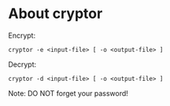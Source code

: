 # About cryptor

Encrypt:

```
cryptor -e <input-file> [ -o <output-file> ]
```

Decrypt:

```
cryptor -d <input-file> [ -o <output-file> ]
```


Note: DO NOT forget your password!


